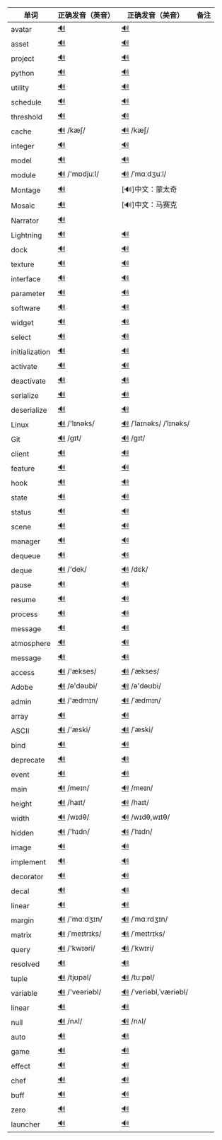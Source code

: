 

| 单词 | 正确发音（英音）| 正确发音（美音）| 备注 |
| --- | ----------- | ----------- | ----------- |
| avatar | [🔊](https://dict.youdao.com/dictvoice?audio=avatar&type=1)   | [🔊](https://dict.youdao.com/dictvoice?audio=avatar&type=2)   |  |
| asset | [🔊](https://dict.youdao.com/dictvoice?audio=asset&type=1)   | [🔊](https://dict.youdao.com/dictvoice?audio=asset&type=2)   |  |
| project | [🔊](https://dict.youdao.com/dictvoice?audio=project&type=1)   | [🔊](https://dict.youdao.com/dictvoice?audio=project&type=2)   |  |
| python | [🔊](https://dict.youdao.com/dictvoice?audio=python&type=1)   | [🔊](https://dict.youdao.com/dictvoice?audio=python&type=2)   |  |
| utility | [🔊](https://dict.youdao.com/dictvoice?audio=utility&type=1)   | [🔊](https://dict.youdao.com/dictvoice?audio=utility&type=2)   |  |
| schedule | [🔊](https://dict.youdao.com/dictvoice?audio=schedule&type=1) | [🔊](https://dict.youdao.com/dictvoice?audio=schedule&type=2)  |  |
| threshold | [🔊](https://dict.youdao.com/dictvoice?audio=threshold&type=1) | [🔊](https://dict.youdao.com/dictvoice?audio=threshold&type=2)  |  |
| cache | [🔊](https://dict.youdao.com/dictvoice?audio=cache&type=1)  /kæʃ/ | [🔊](https://dict.youdao.com/dictvoice?audio=cache&type=2)  /kæʃ/ |  |
| integer | [🔊](https://dict.youdao.com/dictvoice?audio=integer&type=1) | [🔊](https://dict.youdao.com/dictvoice?audio=integer&type=2)  |  |
| model | [🔊](https://dict.youdao.com/dictvoice?audio=model&type=1) | [🔊](https://dict.youdao.com/dictvoice?audio=model&type=2)  |  |
| module | [🔊](https://dict.youdao.com/dictvoice?audio=module&type=1)  /'mɒdjuːl/ | [🔊](https://dict.youdao.com/dictvoice?audio=module&type=2)  /ˈmɑːdʒuːl/ |  |
| Montage | [🔊](https://dict.youdao.com/dictvoice?audio=Montage&type=1) | [🔊]中文：蒙太奇  |  |
| Mosaic | [🔊](https://dict.youdao.com/dictvoice?audio=Mosaic&type=1) | [🔊]中文：马赛克  |  |
| Narrator | [🔊](https://dict.youdao.com/dictvoice?audio=Narrator&type=1) |   |  |
| Lightning | [🔊](https://dict.youdao.com/dictvoice?audio=Lightning&type=1) |  [🔊](https://dict.youdao.com/dictvoice?audio=Lightning&type=2) |  |
| dock | [🔊](https://dict.youdao.com/dictvoice?audio=dock&type=1) |  [🔊](https://dict.youdao.com/dictvoice?audio=dock&type=2) |  |
| texture | [🔊](https://dict.youdao.com/dictvoice?audio=texture&type=1) |  [🔊](https://dict.youdao.com/dictvoice?audio=texture&type=2) |  |
| interface | [🔊](https://dict.youdao.com/dictvoice?audio=interface&type=1) |  [🔊](https://dict.youdao.com/dictvoice?audio=interface&type=2) |  |
| parameter | [🔊](https://dict.youdao.com/dictvoice?audio=parameter&type=1) |  [🔊](https://dict.youdao.com/dictvoice?audio=parameter&type=2) |  |
| software | [🔊](https://dict.youdao.com/dictvoice?audio=software&type=1) |  [🔊](https://dict.youdao.com/dictvoice?audio=software&type=2) |  |
| widget | [🔊](https://dict.youdao.com/dictvoice?audio=widget&type=1) |  [🔊](https://dict.youdao.com/dictvoice?audio=widget&type=2) |  |
| select | [🔊](https://dict.youdao.com/dictvoice?audio=select&type=1) |  [🔊](https://dict.youdao.com/dictvoice?audio=select&type=2) |  |
| initialization | [🔊](https://dict.youdao.com/dictvoice?audio=initialization&type=1) |  [🔊](https://dict.youdao.com/dictvoice?audio=initialization&type=2) |  |
| activate | [🔊](https://dict.youdao.com/dictvoice?audio=activate&type=1) |  [🔊](https://dict.youdao.com/dictvoice?audio=activate&type=2) |  |
| deactivate | [🔊](https://dict.youdao.com/dictvoice?audio=deactivate&type=1) |  [🔊](https://dict.youdao.com/dictvoice?audio=deactivate&type=2) |  |
| serialize | [🔊](https://dict.youdao.com/dictvoice?audio=serialize&type=1) |  [🔊](https://dict.youdao.com/dictvoice?audio=serialize&type=2) |  |
| deserialize | [🔊](https://dict.youdao.com/dictvoice?audio=deserialize&type=1) |  [🔊](https://dict.youdao.com/dictvoice?audio=deserialize&type=2) |  |
| Linux | [🔊](https://dict.youdao.com/dictvoice?audio=linux&type=1)  /'lɪnəks/ | [🔊](https://dict.youdao.com/dictvoice?audio=linux&type=2)  /ˈlaɪnəks/ /ˈlɪnəks/ |  |
| Git | [🔊](https://dict.youdao.com/dictvoice?audio=git&type=1)  /ɡɪt/ | [🔊](https://dict.youdao.com/dictvoice?audio=git&type=2)  /ɡɪt/ |  |
| client | [🔊](https://dict.youdao.com/dictvoice?audio=client&type=1) |  [🔊](https://dict.youdao.com/dictvoice?audio=client&type=2) |  |
| feature | [🔊](https://dict.youdao.com/dictvoice?audio=feature&type=1) |  [🔊](https://dict.youdao.com/dictvoice?audio=feature&type=2) |  |
| hook | [🔊](https://dict.youdao.com/dictvoice?audio=hook&type=1) |  [🔊](https://dict.youdao.com/dictvoice?audio=hook&type=2) |  |
| state | [🔊](https://dict.youdao.com/dictvoice?audio=state&type=1) |  [🔊](https://dict.youdao.com/dictvoice?audio=state&type=2) |  |
| status | [🔊](https://dict.youdao.com/dictvoice?audio=status&type=1) |  [🔊](https://dict.youdao.com/dictvoice?audio=status&type=2) |  |
| scene | [🔊](https://dict.youdao.com/dictvoice?audio=scene&type=1) |  [🔊](https://dict.youdao.com/dictvoice?audio=scene&type=2) |  |
| manager | [🔊](https://dict.youdao.com/dictvoice?audio=manager&type=1) |  [🔊](https://dict.youdao.com/dictvoice?audio=manager&type=2) |  |
| dequeue | [🔊](https://dict.youdao.com/dictvoice?audio=dequeue&type=1) |  [🔊](https://dict.youdao.com/dictvoice?audio=dequeue&type=2) |  |
| deque | [🔊](https://dict.youdao.com/dictvoice?audio=deque&type=1)  /'dek/ | [🔊](https://dict.youdao.com/dictvoice?audio=deque&type=2)  /dɛk/ |  |
| pause | [🔊](https://dict.youdao.com/dictvoice?audio=pause&type=1) |  [🔊](https://dict.youdao.com/dictvoice?audio=pause&type=2) |  |
| resume | [🔊](https://dict.youdao.com/dictvoice?audio=resume&type=1) |  [🔊](https://dict.youdao.com/dictvoice?audio=resume&type=2) |  |
| process | [🔊](https://dict.youdao.com/dictvoice?audio=process&type=1) |  [🔊](https://dict.youdao.com/dictvoice?audio=process&type=2) |  |
| message | [🔊](https://dict.youdao.com/dictvoice?audio=message&type=1) |  [🔊](https://dict.youdao.com/dictvoice?audio=message&type=2) |  |
| atmosphere | [🔊](https://dict.youdao.com/dictvoice?audio=atmosphere&type=1) |  [🔊](https://dict.youdao.com/dictvoice?audio=atmosphere&type=2) |  |
| message | [🔊](https://dict.youdao.com/dictvoice?audio=message&type=1) |  [🔊](https://dict.youdao.com/dictvoice?audio=message&type=2) |  |
| access | [🔊](https://dict.youdao.com/dictvoice?audio=access&type=1)  /'ækses/ | [🔊](https://dict.youdao.com/dictvoice?audio=access&type=2)  /ˈækses/ |  |
| Adobe | [🔊](https://dict.youdao.com/dictvoice?audio=Adobe&type=1)  /ə'dəʊbi/ | [🔊](https://dict.youdao.com/dictvoice?audio=Adobe&type=2)  /ə'dəʊbi/ |  |
| admin | [🔊](https://dict.youdao.com/dictvoice?audio=admin&type=1)  /'ædmɪn/ | [🔊](https://dict.youdao.com/dictvoice?audio=admin&type=2)  /ˈædmɪn/ |  |
| array | [🔊](https://dict.youdao.com/dictvoice?audio=array&type=1) |  [🔊](https://dict.youdao.com/dictvoice?audio=array&type=2) |  |
| ASCII | [🔊](https://dict.youdao.com/dictvoice?audio=ascii&type=1)  /'æski/ | [🔊](https://dict.youdao.com/dictvoice?audio=ascii&type=2)  /ˈæski/ |  |
| bind | [🔊](https://dict.youdao.com/dictvoice?audio=bind&type=1) |  [🔊](https://dict.youdao.com/dictvoice?audio=bind&type=2) |  |
| deprecate | [🔊](https://dict.youdao.com/dictvoice?audio=deprecate&type=1) |  [🔊](https://dict.youdao.com/dictvoice?audio=deprecate&type=2) |  |
| event | [🔊](https://dict.youdao.com/dictvoice?audio=event&type=1) |  [🔊](https://dict.youdao.com/dictvoice?audio=event&type=2) |  |
| main | [🔊](https://dict.youdao.com/dictvoice?audio=main&type=1)  /meɪn/ | [🔊](https://dict.youdao.com/dictvoice?audio=main&type=2)  /meɪn/ |  |
| height | [🔊](https://dict.youdao.com/dictvoice?audio=height&type=1)  /haɪt/ | [🔊](https://dict.youdao.com/dictvoice?audio=height&type=2)  /haɪt/ |  |
| width | [🔊](https://dict.youdao.com/dictvoice?audio=width&type=1)  /wɪdθ/ | [🔊](https://dict.youdao.com/dictvoice?audio=width&type=2)  /wɪdθ,wɪtθ/ |  |
| hidden | [🔊](https://dict.youdao.com/dictvoice?audio=hidden&type=1)  /'hɪdn/ | [🔊](https://dict.youdao.com/dictvoice?audio=hidden&type=2)  /ˈhɪdn/ |  |
| image | [🔊](https://dict.youdao.com/dictvoice?audio=image&type=1) |  [🔊](https://dict.youdao.com/dictvoice?audio=image&type=2) |  |
| implement | [🔊](https://dict.youdao.com/dictvoice?audio=implement&type=1) |  [🔊](https://dict.youdao.com/dictvoice?audio=implement&type=2) |  |
| decorator | [🔊](https://dict.youdao.com/dictvoice?audio=decorator&type=1) |  [🔊](https://dict.youdao.com/dictvoice?audio=decorator&type=2) |  |
| decal | [🔊](https://dict.youdao.com/dictvoice?audio=decal&type=1) |  [🔊](https://dict.youdao.com/dictvoice?audio=decal&type=2) |  |
| linear | [🔊](https://dict.youdao.com/dictvoice?audio=linear&type=1) |  [🔊](https://dict.youdao.com/dictvoice?audio=linear&type=2) |  |
| margin | [🔊](https://dict.youdao.com/dictvoice?audio=margin&type=1)  /'mɑːdʒɪn/ | [🔊](https://dict.youdao.com/dictvoice?audio=margin&type=2)  /ˈmɑːrdʒɪn/ |  |
| matrix | [🔊](https://dict.youdao.com/dictvoice?audio=matrix&type=1)  /ˈmeɪtrɪks/ | [🔊](https://dict.youdao.com/dictvoice?audio=matrix&type=2)  /ˈmeɪtrɪks/ |  |
| query | [🔊](https://dict.youdao.com/dictvoice?audio=query&type=1)  /'kwɪəri/ | [🔊](https://dict.youdao.com/dictvoice?audio=query&type=2)  /ˈkwɪri/ |  |
| resolved | [🔊](https://dict.youdao.com/dictvoice?audio=resolved&type=1) |  [🔊](https://dict.youdao.com/dictvoice?audio=resolved&type=2) |  |
| tuple | [🔊](https://dict.youdao.com/dictvoice?audio=tuple&type=1) /tjʊpəl/ | [🔊](https://dict.youdao.com/dictvoice?audio=tuple&type=2) /tuːpəl/ |  |
| variable | [🔊](https://dict.youdao.com/dictvoice?audio=variable&type=1)  /'veəriəbl/ | [🔊](https://dict.youdao.com/dictvoice?audio=variable&type=2)  /ˈveriəbl,ˈværiəbl/ |  |
| linear | [🔊](https://dict.youdao.com/dictvoice?audio=linear&type=1) |  [🔊](https://dict.youdao.com/dictvoice?audio=linear&type=2) |  |
| null | [🔊](https://dict.youdao.com/dictvoice?audio=null&type=1)  /nʌl/ | [🔊](https://dict.youdao.com/dictvoice?audio=null&type=2)  /nʌl/ |  |
| auto | [🔊](https://dict.youdao.com/dictvoice?audio=auto&type=1) |  [🔊](https://dict.youdao.com/dictvoice?audio=auto&type=2) |  |
| game | [🔊](https://dict.youdao.com/dictvoice?audio=game&type=1) |  [🔊](https://dict.youdao.com/dictvoice?audio=game&type=2) |  |
| effect | [🔊](https://dict.youdao.com/dictvoice?audio=effect&type=1) |  [🔊](https://dict.youdao.com/dictvoice?audio=effect&type=2) |  |
| chef | [🔊](https://dict.youdao.com/dictvoice?audio=chef&type=1) |  [🔊](https://dict.youdao.com/dictvoice?audio=chef&type=2) |  |
| buff | [🔊](https://dict.youdao.com/dictvoice?audio=buff&type=1) |  [🔊](https://dict.youdao.com/dictvoice?audio=buff&type=2) |  |
| zero | [🔊](https://dict.youdao.com/dictvoice?audio=zero&type=1) |  [🔊](https://dict.youdao.com/dictvoice?audio=zero&type=2) |  |
| launcher | [🔊](https://dict.youdao.com/dictvoice?audio=launcher&type=1) |  [🔊](https://dict.youdao.com/dictvoice?audio=launcher&type=2) |  |

